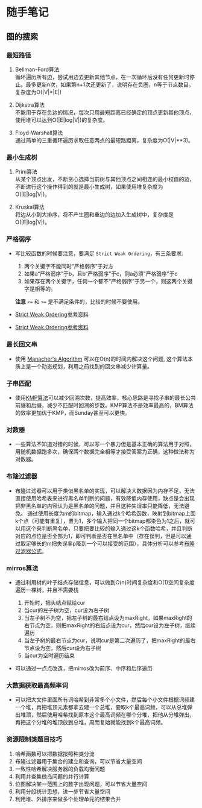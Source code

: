 # 随手笔记

## 图的搜索

### 最短路径

1. Bellman-Ford算法  
循环遍历所有边，尝试用边去更新其他节点，在一次循环后没有任何更新时停止。最多更新n次，如果第n+1次还更新了，说明存在负圈，n等于节点数目。复杂度为O(|V|\*|E|)

2. Dijkstra算法  
不能用于存在负边的情况，每次只用最短距离已经确定的顶点更新其他顶点，使用堆可以达到O(|E|log|V|)的复杂度。

3. Floyd-Warshall算法  
通过简单的三重循环遍历求取任意两点的最短路距离，复杂度为O(|V|\*\*3)。

### 最小生成树
1. Prim算法  
从某个顶点出发，不断贪心选择当前树与其他顶点之间相连的最小权值的边，不断进行这个操作得到的就是最小生成树，如果使用堆复杂度为O(|E|log|V|)。

2. Kruskal算法  
将边从小到大排序，将不产生圈和重边的边加入生成树中，复杂度是O(|E|log|V|)。

### 严格弱序

* 写比较函数的时候要注意，要满足 `Strict Weak Ordering`，有三条要求:
    1. 两个关键字不能同时“严格弱序”于对方
    2. 如果a“严格弱序”于b，且b“严格弱序”于c，则a必须“严格弱序”于c
    3. 如果存在两个关键字，任何一个都不“严格弱序”于另一个，则这两个关键字是相等的。

  **注意** `<=` 和 `>=` 是不满足条件的，比较的时候不要使用。
* [Strict Weak Ordering参考资料](https://www.cnblogs.com/walkerlala/p/5561339.html)
* [Strict Weak Ordering参考资料](https://blog.csdn.net/River_Lethe/article/details/78618788)

### 最长回文串

* 使用 [Manacher's Algorithm](http://www.cnblogs.com/grandyang/p/4475985.html) 可以在O(n)的时间内解决这个问题, 这个算法本质上是一个动态规划，利用之前找到的回文串减少计算量。

### 子串匹配

* 使用[KMP算法](https://blog.csdn.net/v_july_v/article/details/7041827)可以减少回溯次数，提高效率，核心思路是寻找子串的最长公共前缀和后缀，减少不匹配时回溯的步数。KMP算法不是效率最高的，BM算法的效率更加优于KMP，而Sunday甚至可以更快。

### 对数器

* 一些算法不知道对错的时候，可以写一个暴力但是基本正确的算法用于对照，用随机数据跑多次，确保两个数据完全相等才接受答案为正确，这种做法称为对数器。

### 布隆过滤器
* 布隆过滤器可以用于类似黑名单的实现，可以解决大数据因为内存不足，无法直接使用哈希表来进行黑名单判断的问题，有效降低内存使用，缺点是会出现把非黑名单的内容认为是黑名单的问题，并且这种失误率只能降低，无法避免。 通过使用长度为m的bitmap，输入通过k个哈希函数，映射到bitmap上面k个点（可能有重复），置为1，多个输入把同一个bitmap都染色为1之后，就可以用这个来判断黑名单，只要把要比较的输入通过这k个函数哈希，并且判断对应的点位是否全部为1，即可判断是否在黑名单中（存在误判，但是可以通过取足够长的m把失误率p降到一个可以接受的范围），具体分析可以参考[布隆过滤器公式](https://blog.csdn.net/gaoyueace/article/details/90410735)。

### mirros算法
* 通过利用树的叶子结点存储信息，可以做到O(n)时间复杂度和O(1)空间复杂度遍历一棵树，并且不需要栈
  1. 开始时，把头结点赋给cur
  2. 当cur的左子树为空，cur设为右子树
  3. 当左子树不为空，把左子树的最右结点设为maxRight，如果maxRight的右节点为空，则把maxRight的右结点设为cur，然后cur设为左子树，继续遍历
  4. 当左子树的最右节点为cur，说明cur是第二次遍历了，把maxRight的最右节点设为空，然后cur设为右子树
  5. 当cur为空时遍历结束

* 可以通过一点点改造，把mirros改为前序、中序和后序遍历

### 大数据获取最高频率词

* 可以把大文件里面所有词哈希到非常多个小文件，然后每个小文件根据词频建一个堆，再把堆顶元素都拿去建一个总堆，要取k个最高词频，可以从总堆弹出堆顶，然后使用哈希找到原本这个最高词频在哪个分堆，把他从分堆弹出，再把这个分堆的堆顶放到总堆，周而复始就能找到k个最高词频。
  
### 资源限制类题目技巧
1. 哈希函数可以把数据按照种类分流
2. 布隆过滤器用于集合的建立和查询，可以节省大量空间
3. 一致性哈希解决服务器的负载均衡问题
4. 利用并查集做岛问题的并行计算
5. 位图解决某一范围上的数字出现问题，可以节省大量空间
6. 利用分段统计思想，进一步节省大量空间
7. 利用堆、外排序来做多个处理单元的结果合并